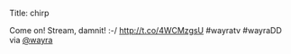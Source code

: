 Title: chirp

Come on! Stream, damnit! :-/ <a href="http://t.co/4WCMzgsU">http://t.co/4WCMzgsU</a> #wayratv #wayraDD via <a href="http://twitter.com/wayra">@wayra</a>
